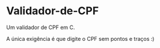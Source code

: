 # Validador-de-CPF
Um validador de CPF em C.

A única exigência é que digite o CPF sem pontos e traços :)
